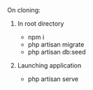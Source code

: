 On cloning:

1. In root directory
   - npm i
   - php artisan migrate
   - php artisan db:seed
   
2. Launching application
   - php artisan serve
